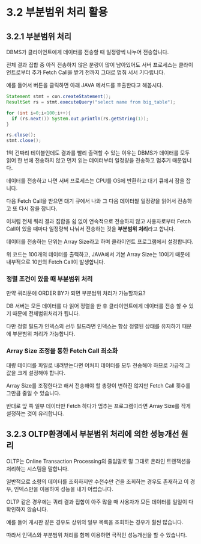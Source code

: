 # 3.2 부분범위 처리 활용

## 3.2.1 부분범위 처리

DBMS가 클라이언트에게 데이터를 전송할 때 일정량씩 나누어 전송합니다.

전체 결과 집합 중 아직 전송하지 않은 분량이 많이 남아있어도 서버 프로세스는 클라이언트로부터 추가 Fetch Call을 받기 전까지 그대로 멈춰 서서 기다립니다.

예를 들어서 버튼을 클릭하면 아래 JAVA 메서드를 호출한다고 해봅시다.

```java
Statement stmt = con.createStatement();
ResultSet rs = stmt.executeQuery("select name from big_table");

for (int i=0;i<100;i++){
  if (rs.next()) System.out.println(rs.getString(1));
}

rs.close();
stmt.close();
```



1억 건짜리 테이블인데도 결과를 빨리 출력할 수 있는 이유는 DBMS가 데이터를 모두 읽어 한 번에 전송하지 않고 먼저 읽는 데이터부터 일정량을 전송하고 멈추기 때문입니다.

데이터를 전송하고 나면 서버 프로세스는 CPU를 OS에 반환하고 대기 큐에서 잠을 잡니다.

다음 Fetch Call을 받으면 대기 큐에서 나와 그 다음 데이터붵 일정량을 읽어서 전송하고 또 다시 잠을 잡니다.

이처럼 전체 쿼리 결과 집합을 쉼 없이 연속적으로 전송하지 않고 사용자로부터 Fetch Call이 있을 때마다 일정량씩 나눠서 전송하는 것을 **부분범위 처리**라고 합니다.

데이터를 전송하는 단위는 Array Size라고 하며 클라이언트 프로그램에서 설정합니다.



위 코드는 100개의 데이터를 출력하고, JAVA에서 기본 Array Size는 10이기 때문에 내부적으로 10번의 Fetch Call이 발생합니다.



### 정렬 조건이 있을 때 부분범위 처리

만약 쿼리문에 ORDER BY가 되면 부분범위 처리가 가능할까요?

DB 서버는 모든 데이터를 다 읽어 정렬을 한 후 클라이언트에게 데이터를 전송 할 수 있기 때문에 전체범위처리가 됩니다.

다만 정렬 필드가 인덱스의 선두 필드라면 인덱스는 항상 정렬된 상태를 유지하기 때문에 부분범위 처리가 가능합니다.



### Array Size 조정을 통한 Fetch Call 최소화

대량 데이터를 파일로 내려받는다면 어처피 데이터를 모두 전송해야 하므로 가급적 그 값을 크게 설정해야 합니다.

Array Size를 조정한다고 해서 전송해야 할 총량이 변하진 않지만 Fetch Call 횟수를 그만큼 줄일 수 있습니다.

반대로 앞 쪽 일부 데이터만 Fetch 하다가 멈추는 프로그램이라면 Array Size를 작게 설정하는 것이 유리합니다.



## 3.2.3 OLTP환경에서 부분범위 처리에 의한 성능개선 원리

OLTP는 Online Transaction Processing의 줄임말로 말 그대로 온라인 트랜잭션을 처리하는 시스템을 말합니다.

일반적으로 소량의 데이터를 조회하지만 수천수만 건을 조회하는 경우도 존재하고 이 경우, 인덱스만을 이용하여 성능을 내기 어렵습니다.

OLTP 같은 경우에는 쿼리 결과 집합이 아주 많을 때 사용자가 모든 데이터를 일일이 다 확인하지 않습니다.

예를 들어 게시판 같은 경우도 상위의 일부 목록을 조회하는 경우가 훨씬 많습니다.

따라서 인덱스와 부분범위 처리를 함께 이용하면 극적인 성능개선을 할 수 있습니다.

